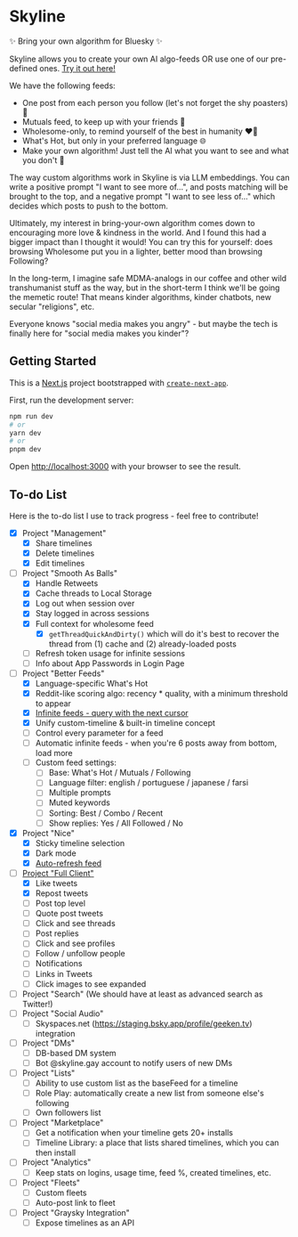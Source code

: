 # Skyline

✨ Bring your own algorithm for Bluesky ✨

Skyline allows you to create your own AI algo-feeds OR use one of our pre-defined ones. [Try it out here!](https://skyline.gay/)

We have the following feeds:

- One post from each person you follow (let's not forget the shy poasters) 🙈
- Mutuals feed, to keep up with your friends 🤗
- Wholesome-only, to remind yourself of the best in humanity ❤️‍🔥
- What's Hot, but only in your preferred language 🌐
- Make your own algorithm! Just tell the AI what you want to see and what you don't 🤖

The way custom algorithms work in Skyline is via LLM embeddings. You can write a positive prompt "I want to see more of...", and posts matching will be brought to the top, and a negative prompt "I want to see less of..." which decides which posts to push to the bottom.

Ultimately, my interest in bring-your-own algorithm comes down to encouraging more love & kindness in the world. And I found this had a bigger impact than I thought it would! You can try this for yourself: does browsing Wholesome put you in a lighter, better mood than browsing Following?

In the long-term, I imagine safe MDMA-analogs in our coffee and other wild transhumanist stuff as the way, but in the short-term I think we'll be going the memetic route! That means kinder algorithms, kinder chatbots, new secular "religions", etc.

Everyone knows "social media makes you angry" - but maybe the tech is finally here for "social media makes you kinder"?

## Getting Started

This is a [Next.js](https://nextjs.org/) project bootstrapped with [`create-next-app`](https://github.com/vercel/next.js/tree/canary/packages/create-next-app).

First, run the development server:

```bash
npm run dev
# or
yarn dev
# or
pnpm dev
```

Open [http://localhost:3000](http://localhost:3000) with your browser to see the result.

## To-do List

Here is the to-do list I use to track progress - feel free to contribute!

- [x] Project "Management"
  - [x] Share timelines
  - [x] Delete timelines
  - [x] Edit timelines
- [ ] Project "Smooth As Balls"
  - [x] Handle Retweets
  - [x] Cache threads to Local Storage
  - [x] Log out when session over
  - [x] Stay logged in across sessions
  - [x] Full context for wholesome feed
    - [x] `getThreadQuickAndDirty()` which will do it's best to recover the thread from (1) cache and (2) already-loaded posts
  - [ ] Refresh token usage for infinite sessions
  - [ ] Info about App Passwords in Login Page
- [ ] Project "Better Feeds"
  - [x] Language-specific What's Hot
  - [x] Reddit-like scoring algo: recency \* quality, with a minimum threshold to appear
  - [x] <u>Infinite feeds - query with the next cursor</u>
  - [x] Unify custom-timeline & built-in timeline concept
  - [ ] Control every parameter for a feed
  - [ ] Automatic infinite feeds - when you're 6 posts away from bottom, load more
  - [ ] Custom feed settings:
    - [ ] Base: What's Hot / Mutuals / Following
    - [ ] Language filter: english / portuguese / japanese / farsi
    - [ ] Multiple prompts
    - [ ] Muted keywords
    - [ ] Sorting: Best / Combo / Recent
    - [ ] Show replies: Yes / All Followed / No
- [x] Project "Nice"
  - [x] Sticky timeline selection
  - [x] Dark mode
  - [x] <u>Auto-refresh feed</u>
- [ ] <u>Project "Full Client"</u>
  - [x] Like tweets
  - [x] Repost tweets
  - [ ] Post top level
  - [ ] Quote post tweets
  - [ ] Click and see threads
  - [ ] Post replies
  - [ ] Click and see profiles
  - [ ] Follow / unfollow people
  - [ ] Notifications
  - [ ] Links in Tweets
  - [ ] Click images to see expanded
- [ ] Project "Search" (We should have at least as advanced search as Twitter!)
- [ ] Project "Social Audio"
  - [ ] Skyspaces.net (https://staging.bsky.app/profile/geeken.tv) integration
- [ ] Project "DMs"
  - [ ] DB-based DM system
  - [ ] Bot @skyline.gay account to notify users of new DMs
- [ ] Project "Lists"
  - [ ] Ability to use custom list as the baseFeed for a timeline
  - [ ] Role Play: automatically create a new list from someone else's following
  - [ ] Own followers list
- [ ] Project "Marketplace"
  - [ ] Get a notification when your timeline gets 20+ installs
  - [ ] Timeline Library: a place that lists shared timelines, which you can then install
- [ ] Project "Analytics"
  - [ ] Keep stats on logins, usage time, feed %, created timelines, etc.
- [ ] Project "Fleets"
  - [ ] Custom fleets
  - [ ] Auto-post link to fleet
- [ ] Project "Graysky Integration"
  - [ ] Expose timelines as an API
